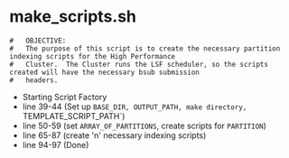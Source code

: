 # make_scripts.sh

```
#   OBJECTIVE:
#	The purpose of this script is to create the necessary partition indexing scripts for the High Performance
#	Cluster.  The Cluster runs the LSF scheduler, so the scripts created will have the necessary bsub submission
#	headers.
```

- Starting Script Factory
- line 39-44 (Set up `BASE_DIR, OUTPUT_PATH, make directory, `TEMPLATE_SCRIPT_PATH`)
- line 50-59 (set `ARRAY_OF_PARTITIONS`, create scripts for `PARTITION`)
- line 65-87 (create 'n' necessary indexing scripts)
- line 94-97 (Done)
